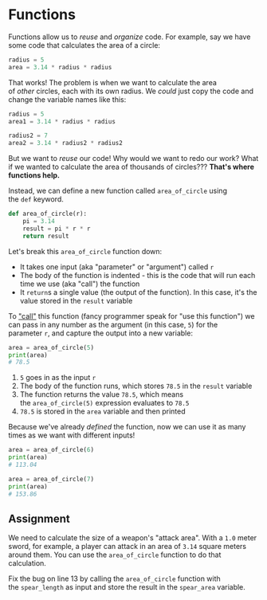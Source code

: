 # Functions

Functions allow us to _reuse_ and _organize_ code. For example, say we have some code that calculates the area of a circle:

```py
radius = 5
area = 3.14 * radius * radius
```

That works! The problem is when we want to calculate the area of _other_ circles, each with its own radius. We _could_ just copy the code and change the variable names like this:

```py
radius = 5
area1 = 3.14 * radius * radius

radius2 = 7
area2 = 3.14 * radius2 * radius2
```

But we want to _reuse_ our code! Why would we want to redo our work? What if we wanted to calculate the area of thousands of circles??? **That's where functions help.**

Instead, we can define a new function called `area_of_circle` using the `def` keyword.

```py
def area_of_circle(r):
    pi = 3.14
    result = pi * r * r
    return result
```

Let's break this `area_of_circle` function down:

- It takes one input (aka "parameter" or "argument") called `r`
- The body of the function is indented - this is the code that will run each time we use (aka "call") the function
- It `return`s a single value (the output of the function). In this case, it's the value stored in the `result` variable

To ["call"](https://en.wikibooks.org/wiki/Python_Programming/Functions#Function_Calls) this function (fancy programmer speak for "use this function") we can pass in any number as the argument (in this case, `5`) for the parameter `r`, and capture the output into a new variable:

```py
area = area_of_circle(5)
print(area)
# 78.5
```

1. `5` goes in as the input `r`
2. The body of the function runs, which stores `78.5` in the `result` variable
3. The function returns the value `78.5`, which means the `area_of_circle(5)` expression evaluates to `78.5`
4. `78.5` is stored in the `area` variable and then printed

Because we've already _defined_ the function, now we can use it as many times as we want with different inputs!

```py
area = area_of_circle(6)
print(area)
# 113.04

area = area_of_circle(7)
print(area)
# 153.86
```

## Assignment

We need to calculate the size of a weapon's "attack area". With a `1.0` meter sword, for example, a player can attack in an area of `3.14` square meters around them. You can use the `area_of_circle` function to do that calculation.

Fix the bug on line 13 by calling the `area_of_circle` function with the `spear_length` as input and store the result in the `spear_area` variable.